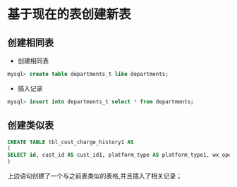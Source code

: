 # 基于现在的表创建新表

## 创建相同表

* 创建相同表

```sql
mysql> create table departments_t like departments;
```

* 插入记录  

```sql
mysql> insert into departments_t select * from departments;
```

## 创建类似表

```sql
CREATE TABLE tbl_cust_charge_history1 AS   
(   
SELECT id, cust_id AS cust_id1, platform_type AS platform_type1, wx_open_id AS wx_open_id1 FROM tbl_cust_charge_history   
)  
```

上边语句创建了一个与之前表类似的表格,并且插入了相关记录；